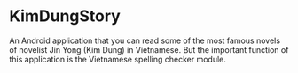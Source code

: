 # KimDungStory
An Android application that you can read some of the most famous novels of novelist Jin Yong (Kim Dung) in Vietnamese.
But the important function of this application is the Vietnamese spelling checker module.
